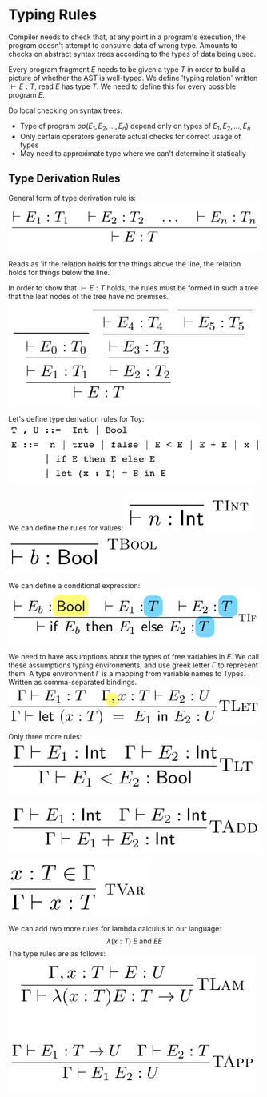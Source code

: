 # Typing Rules

Compiler needs to check that, at any point in a program's execution, the program doesn't attempt to consume data of wrong type.
Amounts to checks on abstract syntax trees according to the types of data being used.

Every program fragment $E$ needs to be given a type $T$ in order to build a picture of whether the AST is well-typed.
We define 'typing relation' written $\vdash E : T$, read $E \text{ has type } T$.
We need to define this for every possible program $E$.

Do local checking on syntax trees:

* Type of program $op(E_1, E_2, ..., E_n)$ depend only on types of $E_1, E_2, ..., E_n$
* Only certain operators generate actual checks for correct usage of types
* May need to approximate type where we can't determine it statically

## Type Derivation Rules

General form of type derivation rule is:
![](TypingRules1.png)

Reads as 'if the relation holds for the things above the line, the relation holds for things below the line.'

In order to show that $\vdash E : T$ holds, the rules must be formed in such a tree that the leaf nodes of the tree have no premises.
![](TypingRules2.png)

Let's define type derivation rules for Toy:
![](TypingRules3.png)

We can define the rules for values:
![](TypingRules4.png) ![](TypingRules5.png)

We can define a conditional expression:
![](TypingRules6.png)

We need to have assumptions about the types of free variables in $E$. We call these assumptions typing environments, and use greek letter $\Gamma$ to represent them.
A type environment $\Gamma$ is a mapping from variable names to Types. Written as comma-separated bindings.
![](TypingRules7.png)

Only three more rules:
![](TypingRules8.png)

![](TypingRules9.png)

![](TypingRules10.png)

We can add two more rules for lambda calculus to our language:
$$
\lambda (x:T)\text{ }E \text{ and } E E
$$
The type rules are as follows:
![](TypingRules11.png)

